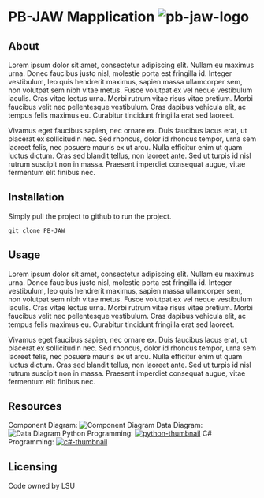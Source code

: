 # PB-JAW Mapplication ![pb-jaw-logo](https://user-images.githubusercontent.com/65536687/112228266-0adb5600-8bff-11eb-8b80-9d01e106414b.jpeg)


## About
Lorem ipsum dolor sit amet, consectetur adipiscing elit. Nullam eu maximus urna. Donec faucibus justo nisl, molestie porta est fringilla id. Integer vestibulum, leo quis hendrerit maximus, sapien massa ullamcorper sem, non volutpat sem nibh vitae metus. Fusce volutpat ex vel neque vestibulum iaculis. Cras vitae lectus urna. Morbi rutrum vitae risus vitae pretium. Morbi faucibus velit nec pellentesque vestibulum. Cras dapibus vehicula elit, ac tempus felis maximus eu. Curabitur tincidunt fringilla erat sed laoreet.

Vivamus eget faucibus sapien, nec ornare ex. Duis faucibus lacus erat, ut placerat ex sollicitudin nec. Sed rhoncus, dolor id rhoncus tempor, urna sem laoreet felis, nec posuere mauris ex ut arcu. Nulla efficitur enim ut quam luctus dictum. Cras sed blandit tellus, non laoreet ante. Sed ut turpis id nisl rutrum suscipit non in massa. Praesent imperdiet consequat augue, vitae fermentum elit finibus nec.


## Installation

Simply pull the project to github to run the project.
```shell
git clone PB-JAW
```

## Usage
Lorem ipsum dolor sit amet, consectetur adipiscing elit. Nullam eu maximus urna. Donec faucibus justo nisl, molestie porta est fringilla id. Integer vestibulum, leo quis hendrerit maximus, sapien massa ullamcorper sem, non volutpat sem nibh vitae metus. Fusce volutpat ex vel neque vestibulum iaculis. Cras vitae lectus urna. Morbi rutrum vitae risus vitae pretium. Morbi faucibus velit nec pellentesque vestibulum. Cras dapibus vehicula elit, ac tempus felis maximus eu. Curabitur tincidunt fringilla erat sed laoreet.

Vivamus eget faucibus sapien, nec ornare ex. Duis faucibus lacus erat, ut placerat ex sollicitudin nec. Sed rhoncus, dolor id rhoncus tempor, urna sem laoreet felis, nec posuere mauris ex ut arcu. Nulla efficitur enim ut quam luctus dictum. Cras sed blandit tellus, non laoreet ante. Sed ut turpis id nisl rutrum suscipit non in massa. Praesent imperdiet consequat augue, vitae fermentum elit finibus nec.


## Resources

Component Diagram:
![Component Diagram](https://user-images.githubusercontent.com/65536687/107862702-0b204e80-6e14-11eb-99cd-13065d9a46b5.png)
Data Diagram:
![Data Diagram](https://user-images.githubusercontent.com/65536687/107862902-c2699500-6e15-11eb-8115-d41f18df15e0.png)
Python Programming:
[![python-thumbnail](https://user-images.githubusercontent.com/65536687/108138305-52604680-7083-11eb-87e0-a01c52ac8bc9.png)](https://www.youtube.com/watch?v=dO3YAqn9B8Q)
C# Programming:
[![c#-thumbnail](https://user-images.githubusercontent.com/65536687/108457941-28e91b80-7239-11eb-94bc-d99244a7a439.png)](https://www.youtube.com/watch?v=0dxVNwHT8Rg)


## Licensing
Code owned by LSU



